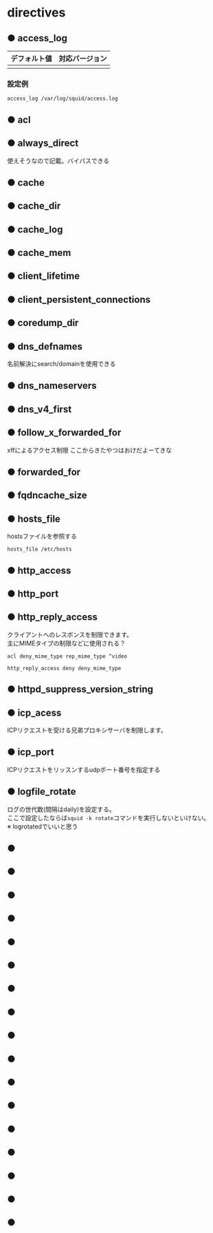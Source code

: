 # directives
## ● access_log
|デフォルト値|対応バージョン|
|:---|:---|
|||

### 設定例
```
access_log /var/log/squid/access.log
```

## ● acl
## ● always_direct
使えそうなので記載。バイパスできる
## ● cache
## ● cache_dir
## ● cache_log
## ● cache_mem
## ● client_lifetime
## ● client_persistent_connections
## ● coredump_dir
## ● dns_defnames
名前解決にsearch/domainを使用できる
## ● dns_nameservers
## ● dns_v4_first
## ● follow_x_forwarded_for
xffによるアクセス制限 ここからきたやつはおけだよーてきな
## ● forwarded_for
## ● fqdncache_size
## ● hosts_file
hostsファイルを参照する
```
hosts_file /etc/hosts
```
## ● http_access
## ● http_port
## ● http_reply_access
クライアントへのレスポンスを制限できます。  
主にMIMEタイプの制限などに使用される？
```
acl deny_mime_type rep_mime_type ^video

http_reply_access deny deny_mime_type
```
## ● httpd_suppress_version_string
## ● icp_acess
ICPリクエストを受ける兄弟プロキシサーバを制限します。
## ● icp_port
ICPリクエストをリッスンするudpポート番号を指定する
## ● logfile_rotate
ログの世代数(間隔はdaily)を設定する。  
ここで設定したならば`squid -k rotate`コマンドを実行しないといけない。  
※ logrotatedでいいと思う
## ● 
## ● 
## ● 
## ● 
## ● 
## ● 
## ● 
## ● 
## ● 
## ● 
## ● 
## ● 
## ● 
## ● 
## ● 
## ● 
## ● 
